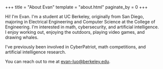 +++
title = "About Evan"
template = "about.html"
paginate_by = 0
+++

Hi! I'm Evan. I'm a student at UC Berkeley, originally from San Diego, majoring in Electrical Engineering and Computer Science at the College of Engineering. I'm interested in math, cybersecurity, and artificial intelligence. I enjoy working out, enjoying the outdoors, playing video games, and drawing whales.

I've previously been involved in CyberPatriot, math competitions, and artificial intelligence research.

You can reach out to me at [evan-luo@berkeley.edu](mailto:evan-luo@berkeley.edu).